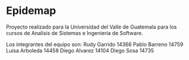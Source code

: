 # Epidemap

Proyecto realizado para la Universidad del Valle de Guatemala para los cursos de Analisis de Sistemas e Ingenieria de Software. 

Los integrantes del equipo son: 
  Rudy Garrido 14366
  Pablo Barreno  14759
  Luisa Arboleda 14458
  Diego Alvarez 14104
  Diego Sosa 14735

